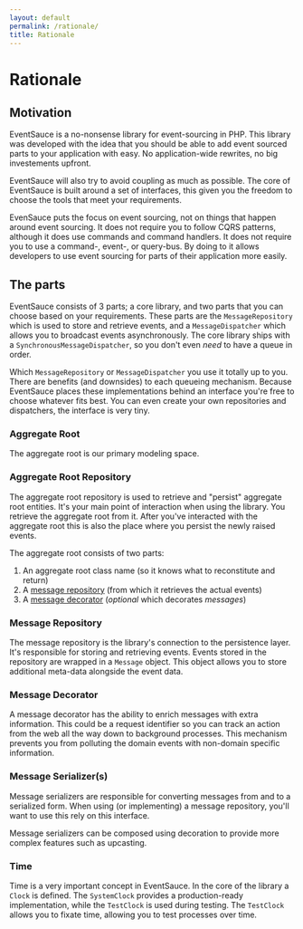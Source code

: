 ```yaml
---
layout: default
permalink: /rationale/
title: Rationale
---
```


# Rationale

## Motivation

EventSauce is a no-nonsense library for event-sourcing in PHP. This library
was developed with the idea that you should be able to add event sourced parts
to your application with easy. No application-wide rewrites, no big investements
upfront. 

EventSauce will also try to avoid coupling as much as possible. The core of EventSauce
is built around a set of interfaces, this given you the freedom to choose the tools
that meet your requirements.

EvenSauce puts the focus on event sourcing, not on things that happen around event
sourcing. It does not require you to follow CQRS patterns, although it does use
commands and command handlers. It does not require you to use a command-, event-,
or query-bus. By doing to it allows developers to use event sourcing for parts of
their application more easily.

## The parts 

EventSauce consists of 3 parts; a core library, and two parts that you can choose
based on your requirements. These parts are the `MessageRepository` which is used
to store and retrieve events, and a `MessageDispatcher` which allows you to broadcast
events asynchronously. The core library ships with a `SynchronousMessageDispatcher`,
so you don't even _need_ to have a queue in order.

Which `MessageRepository` or `MessageDispatcher` you use it totally up to you. There
are benefits (and downsides) to each queueing mechanism. Because EventSauce places
these implementations behind an interface you're free to choose whatever fits best.
You can even create your own repositories and dispatchers, the interface is very tiny.

### Aggregate Root

The aggregate root is our primary modeling space.

### Aggregate Root Repository

The aggregate root repository is used to retrieve and "persist" aggregate root
entities. It's your main point of interaction when using the library. You
retrieve the aggregate root from it. After you've interacted with the aggregate
root this is also the place where you persist the newly raised events.

The aggregate root consists of two parts:

1. An aggregate root class name (so it knows what to reconstitute and return)
2. A [message repository](#message-repository) (from which it retrieves the actual events)
3. A [message decorator](#message-decorator) (*optional* which decorates _messages_)

### Message Repository

The message repository is the library's connection to the persistence layer. It's responsible
for storing and retrieving events. Events stored in the repository are wrapped in a `Message`
object. This object allows you to store additional meta-data alongside the event data.

### Message Decorator

A message decorator has the ability to enrich messages with extra information. This could be
a request identifier so you can track an action from the web all the way down to background
processes. This mechanism prevents you from polluting the domain events with non-domain
specific information.

### Message Serializer(s)

Message serializers are responsible for converting messages from and to a serialized form. When
using (or implementing) a message repository, you'll want to use this rely on this interface.

Message serializers can be composed using decoration to provide more complex features such as upcasting.

### Time

Time is a very important concept in EventSauce. In the core of the library a `Clock` is defined.
The `SystemClock` provides a production-ready implementation, while the `TestClock` is used during testing.
The `TestClock` allows you to fixate time, allowing you to test processes over time. 

